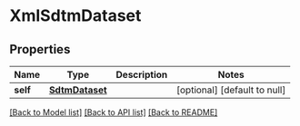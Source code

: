 # XmlSdtmDataset

## Properties
Name | Type | Description | Notes
------------ | ------------- | ------------- | -------------
**self** | [**SdtmDataset**](SdtmDataset.md) |  | [optional] [default to null]

[[Back to Model list]](../README.md#documentation-for-models) [[Back to API list]](../README.md#documentation-for-api-endpoints) [[Back to README]](../README.md)


